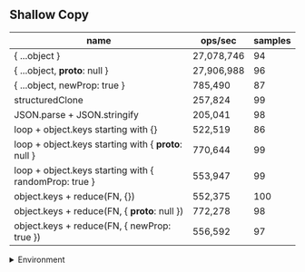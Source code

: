 ## Shallow Copy

|name|ops/sec|samples|
|-|-|-|
|{ ...object }|27,078,746|94|
|{ ...object, __proto__: null }|27,906,988|96|
|{ ...object, newProp: true }|785,490|87|
|structuredClone|257,824|99|
|JSON.parse + JSON.stringify|205,041|98|
|loop + object.keys starting with {}|522,519|86|
|loop + object.keys starting with { __proto__: null }|770,644|99|
|loop + object.keys starting with { randomProp: true }|553,947|99|
|object.keys + reduce(FN, {})|552,375|100|
|object.keys + reduce(FN, { __proto__: null })|772,278|98|
|object.keys + reduce(FN, { newProp: true })|556,592|97|


<details>
<summary>Environment</summary>

* __Machine:__ linux x64 | 4 vCPUs | 7.6GB Mem
* __Run:__ Tue Nov 07 2023 22:46:09 GMT+0000 (Coordinated Universal Time)
</details>

<!--
{"environment":{"platform":"linux","arch":"x64","cpus":4,"totalMemory":7.6085662841796875},"benchmarks":[{"name":"{ ...object }","opsSec":27078745.814329524,"samples":6},{"name":"{ ...object, __proto__: null }","opsSec":27906987.721196555,"samples":5},{"name":"{ ...object, newProp: true }","opsSec":785490.142747378,"samples":3},{"name":"structuredClone","opsSec":257824.44688748237,"samples":5},{"name":"JSON.parse + JSON.stringify","opsSec":205040.85524927778,"samples":5},{"name":"loop + object.keys starting with {}","opsSec":522518.7513525922,"samples":5},{"name":"loop + object.keys starting with { __proto__: null }","opsSec":770644.2162993173,"samples":4},{"name":"loop + object.keys starting with { randomProp: true }","opsSec":553946.9542502546,"samples":4},{"name":"object.keys + reduce(FN, {})","opsSec":552375.192070828,"samples":6},{"name":"object.keys + reduce(FN, { __proto__: null })","opsSec":772278.311225852,"samples":6},{"name":"object.keys + reduce(FN, { newProp: true })","opsSec":556591.7304697784,"samples":5}]}-->
